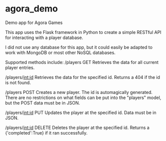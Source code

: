 agora_demo
==========

Demo app for Agora Games

This app uses the Flask framework in Python to create a simple RESTful API for interacting with a player database.

I did not use any database for this app, but it could easily be adapted to work with MongoDB or most other NoSQL databases.

Supported methods include:
/players GET
Retrieves the data for all current player entries.

/players/<int:id>
Retrieves the data for the specified id. Returns a 404 if the id is not found.

/players POST
Creates a new player. The id is automagically generated. There are no restrictions on what fields can be put into the "players" model, but the POST data must be in JSON.

/players/<int:id> PUT
Updates the player at the specified id. Data must be in JSON.

/players/<int:id> DELETE
Deletes the player at the specified id. Returns a {'completed':True} if it ran successfully.
